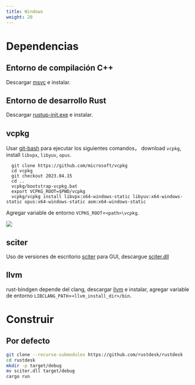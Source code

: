 ```yaml
---
title: Windows
weight: 20
---
```


# Dependencias

## Entorno de compilación C++

Descargar [msvc](https://visualstudio.microsoft.com/) e instalar.

## Entorno de desarrollo Rust

Descargar [rustup-init.exe](https://static.rust-lang.org/rustup/dist/x86_64-pc-windows-msvc/rustup-init.exe) e instalar.

## vcpkg

Usar [git-bash](https://git-scm.com/download/win) para ejecutar los siguientes comandos， download `vcpkg`, install `libvpx`, `libyuv`, `opus`.

```shell
  git clone https://github.com/microsoft/vcpkg
  cd vcpkg
  git checkout 2023.04.15
  cd ..
  vcpkg/bootstrap-vcpkg.bat
  export VCPKG_ROOT=$PWD/vcpkg
  vcpkg/vcpkg install libvpx:x64-windows-static libyuv:x64-windows-static opus:x64-windows-static aom:x64-windows-static
```

Agregar variable de entorno `VCPKG_ROOT`=`<path>\vcpkg`.

![](/docs/en/dev/build/windows/images/env.png)

## sciter

Uso de versiones de escritorio [sciter](https://sciter.com/) para GUI, descargue [sciter.dll](https://raw.githubusercontent.com/c-smile/sciter-sdk/master/bin.win/x64/sciter.dll)

## llvm

rust-bindgen depende del clang, descargar [llvm](https://github.com/llvm/llvm-project/releases) e instalar, agregar variable de entorno `LIBCLANG_PATH`=`<llvm_install_dir>/bin`.



# Construir

## Por defecto

```sh
git clone --recurse-submodules https://github.com/rustdesk/rustdesk
cd rustdesk
mkdir -p target/debug
mv sciter.dll target/debug
cargo run
```
